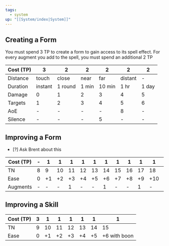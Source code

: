 ```yaml
---
tags:
  - system
up: "[[System/index|System]]"
---
```

## Creating a Form

You must spend 3 TP to create a form to gain access to its spell effect. For every augment you add to the spell, you must spend an additional 2 TP

| Cost (TP) | 3       | 2       | 2     | 2      | 2       | 2     |
| --------- | ------- | ------- | ----- | ------ | ------- | ----- |
| Distance  | touch   | close   | near  | far    | distant | -     |
| Duration  | instant | 1 round | 1 min | 10 min | 1 hr    | 1 day |
| Damage    | 0       | 1       | 2     | 3      | 4       | 5     |
| Targets   | 1       | 2       | 3     | 4      | 5       | 6     |
| AoE       | -       | -       | -     | -      | 8       | -     |
| Silence   | -       | -       | -     | 5      | -       | -     |

## Improving a Form

- [?] Ask Brent about this

| Cost (TP) | -   | 1   | 1   | 1   | 1   | 1   | 1   | 1   | 1   | 1   | 1   | 1   | 1   |
| --------- | --- | --- | --- | --- | --- | --- | --- | --- | --- | --- | --- | --- | --- |
| TN        | 8   | 9   | 10  | 11  | 12  | 13  | 14  | 15  | 16  | 17  | 18  | 19  | 20  |
| Ease      | 0   | +1  | +2  | +3  | +4  | +5  | +6  | +7  | +8  | +9  | +10 | +11 | +12 |
| Augments  | -   | -   | -   | 1   | -   | -   | 1   | -   | -   | 1   | -   | -   | 1   |

## Improving a Skill

| Cost (TP) | 3   | 1   | 1   | 1   | 1   | 1   | 1            |
| --------- | --- | --- | --- | --- | --- | --- | ------------ |
| TN        | 9   | 10  | 11  | 12  | 13  | 14  | 15           |
| Ease      | 0   | +1  | +2  | +3  | +4  | +5  | +6 with boon |